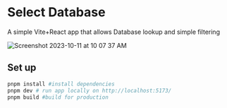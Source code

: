 # Select Database
A simple Vite+React app that allows Database lookup and simple filtering

![Screenshot 2023-10-11 at 10 07 37 AM](https://github.com/nyftyj/select-db-source/assets/137852740/4a2bfdba-5d6e-4146-8660-cdd71656964a)

## Set up
```bash
pnpm install #install dependencies
pnpm dev # run app locally on http://localhost:5173/
pnpm build #build for production
```

